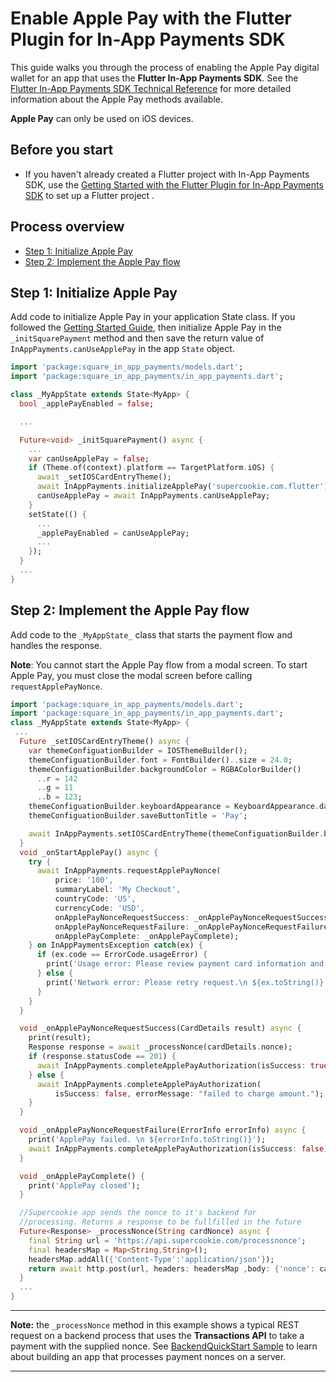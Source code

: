 # Enable Apple Pay with the Flutter Plugin for In-App Payments SDK

This guide walks you through the process of enabling the Apple Pay digital wallet
for an app that uses the **Flutter In-App Payments SDK**. See the [Flutter In-App Payments SDK Technical Reference](reference.md)
for more detailed information about the Apple Pay methods available.

**Apple Pay** can only be used on iOS devices.

## Before you start

* If you haven't already created a Flutter project with In-App Payments SDK, use the [Getting Started with the Flutter Plugin for In-App Payments SDK](get-started.md) to 
set up a Flutter project .

## Process overview

* [Step 1: Initialize Apple Pay](#step-1-initialize-apple-pay)
* [Step 2: Implement the Apple Pay flow](#step-2-implement-the-apple-pay-flow)


## Step 1: Initialize Apple Pay


Add code to initialize Apple Pay in your application State class. If you followed the [Getting Started Guide](get-started.md), then initialize Apple Pay in the `_initSquarePayment` method and then save the return
value of `InAppPayments.canUseApplePay` in the app `State` object.

```dart
import 'package:square_in_app_payments/models.dart';
import 'package:square_in_app_payments/in_app_payments.dart';

class _MyAppState extends State<MyApp> {
  bool _applePayEnabled = false;

  ...

  Future<void> _initSquarePayment() async {
    ...
    var canUseApplePay = false;
    if (Theme.of(context).platform == TargetPlatform.iOS) {
      await _setIOSCardEntryTheme();
      await InAppPayments.initializeApplePay('supercookie.com.flutter');
      canUseApplePay = await InAppPayments.canUseApplePay;
    }
    setState(() {
      ...
      _applePayEnabled = canUseApplePay;
      ...
    });
  }
  ...
} 

```

## Step 2: Implement the Apple Pay flow

Add code to the `_MyAppState_` class that starts the payment flow and handles
the response. 

**Note**: You cannot start the Apple Pay flow from a modal screen. To start
Apple Pay, you must close the modal screen before calling `requestApplePayNonce`.

```dart
import 'package:square_in_app_payments/models.dart';
import 'package:square_in_app_payments/in_app_payments.dart';
class _MyAppState extends State<MyApp> {
 ...
  Future _setIOSCardEntryTheme() async {
    var themeConfiguationBuilder = IOSThemeBuilder();
    themeConfiguationBuilder.font = FontBuilder()..size = 24.0;
    themeConfiguationBuilder.backgroundColor = RGBAColorBuilder()
      ..r = 142
      ..g = 11
      ..b = 123;
    themeConfiguationBuilder.keyboardAppearance = KeyboardAppearance.dark;
    themeConfiguationBuilder.saveButtonTitle = 'Pay';

    await InAppPayments.setIOSCardEntryTheme(themeConfiguationBuilder.build());
  }
  void _onStartApplePay() async {
    try {
      await InAppPayments.requestApplePayNonce(
          price: '100',
          summaryLabel: 'My Checkout',
          countryCode: 'US',
          currencyCode: 'USD',
          onApplePayNonceRequestSuccess: _onApplePayNonceRequestSuccess,
          onApplePayNonceRequestFailure: _onApplePayNonceRequestFailure,
          onApplePayComplete: _onApplePayComplete);
    } on InAppPaymentsException catch(ex) {
      if (ex.code == ErrorCode.usageError) {
        print('Usage error: Please review payment card information and retry.\n ${ex.toString()}');
      } else {
        print('Network error: Please retry request.\n ${ex.toString()}');
      }
    }
  }

  void _onApplePayNonceRequestSuccess(CardDetails result) async {
    print(result);
    Response response = await _processNonce(cardDetails.nonce);
    if (response.statusCode == 201) {
      await InAppPayments.completeApplePayAuthorization(isSuccess: true);
    } else {
      await InAppPayments.completeApplePayAuthorization(
          isSuccess: false, errorMessage: "failed to charge amount.");
    }
  }

  void _onApplePayNonceRequestFailure(ErrorInfo errorInfo) async {
    print('ApplePay failed. \n ${errorInfo.toString()}');
    await InAppPayments.completeApplePayAuthorization(isSuccess: false);
  }

  void _onApplePayComplete() {
    print('ApplePay closed');
  }

  //Supercookie app sends the nonce to it's backend for 
  //processing. Returns a response to be fullfilled in the future
  Future<Response> _processNonce(String cardNonce) async {
    final String url = 'https://api.supercookie.com/processnonce';
    final headersMap = Map<String,String>();
    headersMap.addAll({'Content-Type':'application/json'});
    return await http.post(url, headers: headersMap ,body: {'nonce': cardNonce, 'amount':'100'})
  }
  ...
}
```
---
**Note:** the `_processNonce` method in this example shows a typical REST request on a backend process that uses the **Transactions API** to take a payment with the supplied nonce. See [BackendQuickStart Sample]() to learn about building an app that processes payment nonces on a server.

---


[//]: # "Link anchor definitions"
[docs.connect.squareup.com]: https://docs.connect.squareup.com
[Mobile Authorization API]: https://docs.connect.squareup.com/payments/readersdk/mobile-authz-guide
[In-App Payments SDK]: https://docs.connect.squareup.com/payments/readersdk/overview
[Square Dashboard]: https://squareup.com/dashboard/
[update policy for In-App Payments SDK]: https://docs.connect.squareup.com/payments/readersdk/overview#readersdkupdatepolicy
[Testing Mobile Apps]: https://docs.connect.squareup.com/testing/mobile
[squareup.com/activate]: https://squareup.com/activate
[Square Application Dashboard]: https://connect.squareup.com/apps/
[In-App Payments SDK Android Setup Guide]: https://docs.connect.squareup.com/payments/readersdk/setup-android
[In-App Payments SDK iOS Setup Guide]: https://docs.connect.squareup.com/payments/readersdk/setup-ios
[root README]: ../README.md
[Flutter Getting Started]: https://flutter.io/docs/get-started/install
[Test Drive]: https://flutter.io/docs/get-started/test-drive
